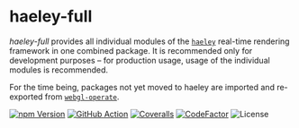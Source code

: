 # haeley-full

*haeley-full* provides all individual modules of the [`haeley`](https://github.com/halb3/haeley) real-time rendering framework in one combined package. It is recommended only for development purposes – for production usage, usage of the individual modules is recommended.

For the time being, packages not yet moved to haeley are imported and re-exported from [`webgl-operate`](https://github.com/cginternals/webgl-operate).

[![npm Version](https://img.shields.io/npm/v/haeley-full.svg)](https://www.npmjs.com/package/haeley-full)
[![GitHub Action](https://img.shields.io/github/workflow/status/halb3/haeley-full/test.svg)](https://github.com/halb3/haeley-full/actions)
[![Coveralls](https://img.shields.io/coveralls/github/halb3/haeley-full.svg?logo=coveralls)](https://coveralls.io/github/halb3/haeley-full/)
[![CodeFactor](https://img.shields.io/codefactor/grade/github/halb3/haeley-full/main.svg?logo=codefactor)](https://www.codefactor.io/repository/github/halb3/haeley-full/)
![License](https://img.shields.io/github/license/halb3/haeley-full.svg?logo=coveralls)
